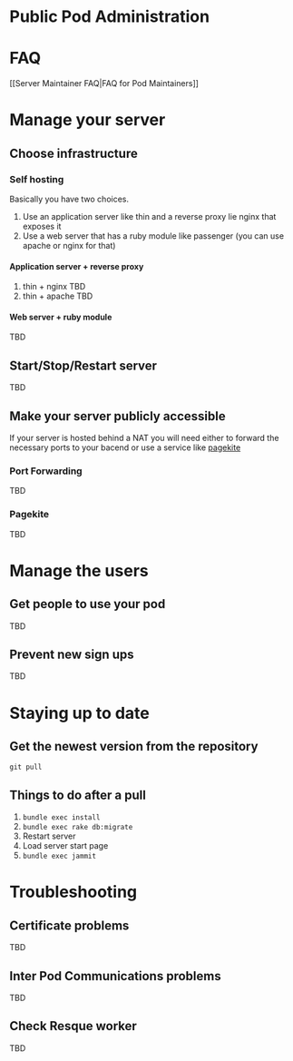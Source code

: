 # Public Pod Administration
# FAQ
[[Server Maintainer FAQ|FAQ for Pod Maintainers]]

# Manage your server
## Choose infrastructure
### Self hosting

Basically you have two choices. 

1. Use an application server like thin and a reverse proxy lie nginx that exposes it
2. Use a web server that has a ruby module like passenger (you can use apache or nginx for that)


#### Application server + reverse proxy
  1. thin + nginx TBD
  2. thin + apache TBD

#### Web server + ruby module

TBD

## Start/Stop/Restart server
TBD


## Make your server publicly accessible
If your server is hosted behind a NAT you will need either to forward the necessary ports to your bacend or use a service like [pagekite](http://pagekite.net)

### Port Forwarding

TBD

### Pagekite

TBD

# Manage the users
## Get people to use your pod
TBD
## Prevent new sign ups
TBD
# Staying up to date
## Get the newest version from the repository
`git pull`

## Things to do after a pull
1. `bundle exec install`
2. `bundle exec rake db:migrate`
3. Restart server
4. Load server start page
5. `bundle exec jammit`


# Troubleshooting
## Certificate problems
TBD
## Inter Pod Communications problems
TBD
## Check Resque worker
TBD
